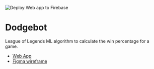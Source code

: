 ![Deploy Web app to Firebase](https://github.com/ding-ma/dodgebot/workflows/Deploy%20Web%20app%20to%20Firebase/badge.svg?branch=master)

# Dodgebot
League of Legends ML algorithm to calculate the win percentage for a game. 

* [Web App](https://dodge-bot.web.app/)
* [Figma wireframe](https://www.figma.com/proto/0q51M9Qbu56TX6Odd38BMH/Main?node-id=25%3A1300&viewport=-2053%2C-1447%2C0.6604740023612976&scaling=min-zoom)
